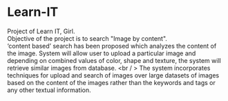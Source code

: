 # Learn-IT
Project of Learn IT, Girl. <br />
Objective of the project is to search "Image by content".<br/>
‘content based’ search has been proposed which analyzes the content of the image. System will allow user to upload a particular image and depending on combined values of color, shape and texture, the system will retrieve similar images from database. <br / >
The system incorporates techniques for upload and search of images over large datasets of images based on the content of the images rather than the keywords and tags or any other textual information.
